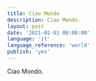 ```yaml
---
title: Ciao Mondo
description: Ciao Mondo.
layout: post
date: '2021-01-01 00:00:00'
language: 'it'
language_reference: 'world'
publish: 'yes'
---
```


Ciao Mondo.
